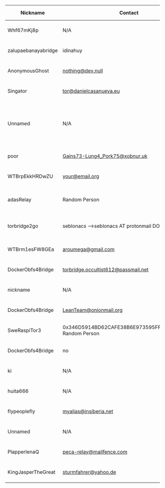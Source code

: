 | Nickname |  Contact | Hashed Fingerprint	| Running | Flags | Last Seen | First Seen | Last Restarted | Advertised Bandwidth | Platform | Version | Version Status | Recommended Version | BridgeDB Distributor | OR Addresses | Transports | BlockList |
|---|---|---|---|---|---|---|---|---|---|---|---|---|---|---|---|---|
|Whf67mKj8p | N/A | 10EDA3715898D77FB070A1A812F119EDA44C1798 | false | V2Dir, Valid | 2025-10-11 22:12:30 | 2025-10-11 03:42:29 | 2025-10-11 03:08:29 | 0 | Tor 0.4.8.19 on Linux | 0.4.8.19 | recommended | true | N/A | 10.156.226.154:64944 | obfs4 | |
|zalupaebanayabridge | idinahuy | 1A1935B6087C34B1C65DE52FF72595C5B575D81F | false | V2Dir, Valid | 2025-10-11 22:12:30 | 2025-10-11 14:12:30 | 2025-10-11 14:02:09 | 0 | Tor 0.4.8.16 on Linux | 0.4.8.16 | recommended | true | N/A | 10.73.73.188:61400 | obfs4 | |
|AnonymousGhost | nothing@dev.null | 2787AAE6655BBAC596E7774EAA7274F766F146A6 | true | Running, V2Dir, Valid | 2025-10-11 22:12:30 | 2025-10-11 18:42:30 | 2025-10-11 17:02:12 | 0 | Tor 0.4.8.19 on Linux | 0.4.8.19 | recommended | true | N/A | 10.82.32.75:49508 | obfs4 | |
|Singator | tor@danielcasanueva.eu | 3AFF3C56F56931687401C0B3B0D14DF6DA2283B1 | false | V2Dir, Valid | 2025-10-11 22:12:30 | 2025-10-11 09:42:30 | 2025-10-11 09:25:45 | 0 | Tor 0.4.8.10 on Linux | 0.4.8.10 | recommended | true | N/A | 10.180.39.109:63562, [fd9f:2e19:3bcf::1a:6030]:63562 | obfs4 | |
|Unnamed | N/A | 485FB80517D9F6A9B58B2CD71596CDCBFC285326 | true | Running, Valid | 2025-10-11 22:12:30 | 2025-10-11 14:42:30 | 2025-10-11 14:30:11 | 1280000 | Tor 0.4.8.10 on Windows Server 2012 [or later] | 0.4.8.10 | recommended | true | N/A | 10.199.149.140:61259 |  | |
|poor | Gains73-Lung4_Pork75@xobnur.uk | 5A84DD134F54531DFF26A40473F8476C4A146064 | false | Valid | 2025-10-11 22:12:30 | 2025-10-11 17:12:30 | 2025-10-11 16:45:00 | 5987328 | Tor 0.4.8.13 on Linux | 0.4.8.13 | recommended | true | https | 10.100.203.239:62512, [fd9f:2e19:3bcf::e8:6fd3]:62512 | obfs4 | |
|WTBrpEkkHRDwZU | your@email.org | 5F5EE3666C642A9D903AD075FCD6B17D12B37D5A | false | V2Dir, Valid | 2025-10-11 22:12:30 | 2025-10-11 15:12:30 | 2025-10-11 14:49:42 | 19456 | Tor 0.4.8.17 on Linux | 0.4.8.17 | recommended | true | N/A | 10.147.95.160:65479 | webtunnel | |
|adasRelay | Random Person <kidguard AT gmail dot com> | 636E1251B9F71FCB5715CC5F37E22AAA99926927 | false | V2Dir, Valid | 2025-10-11 22:12:30 | 2025-10-11 15:12:30 | 2025-10-11 14:42:40 | 0 | Tor 0.4.8.16 on FreeBSD | 0.4.8.16 | recommended | true | N/A | 10.255.121.166:53209, [fd9f:2e19:3bcf::8d:53b5]:53209 | obfs4 | |
|torbridge2go | seblonacs -->seblonacs AT protonmail DOT com< | 677C94E64A83BC57370565BBF6D1AB14B65DAF44 | false | V2Dir, Valid | 2025-10-11 22:12:30 | 2025-10-11 11:42:30 | 2025-10-11 09:35:07 | 604160 | Tor 0.4.8.10 on FreeBSD | 0.4.8.10 | recommended | true | telegram | 10.26.187.128:62235 | obfs4 | ru|
|WTBrm1esFW8GEa | aroumega@gmail.com | 6FC18A2687A4CF8713B0ECB0F525D1E5CAFE507A | true | Running, V2Dir, Valid | 2025-10-11 22:12:30 | 2025-10-11 20:12:30 | 2025-10-11 19:29:27 | 0 | Tor 0.4.8.17 on Linux | 0.4.8.17 | recommended | true | N/A | 10.153.203.50:63184 | webtunnel | |
|DockerObfs4Bridge | torbridge.occultist612@passmail.net | 802C868547F6506C7FC33AC3C2B37DDC2BDB7BE8 | false | V2Dir, Valid | 2025-10-11 22:12:30 | 2025-10-11 10:12:30 | 2025-10-11 18:16:35 | 79872 | Tor 0.4.8.13 on Linux | 0.4.8.13 | recommended | true | settings | 10.162.93.226:57820 |  | |
|nickname | N/A | 877953DD0B4AA9432D3789262B99C891AF114FE3 | true | Running, V2Dir, Valid | 2025-10-11 22:12:30 | 2025-10-11 06:12:29 | 2025-10-11 05:47:26 | 0 | Tor 0.4.8.18 on Linux | 0.4.8.18 | recommended | true | https | 10.27.221.170:50449, [fd9f:2e19:3bcf::b2:f65a]:50449 | obfs4 | |
|DockerObfs4Bridge | LeanTeam@onionmail.org | 8D7775F0DAF2662FF1B3F9D3A8F85496FD092A42 | true | Running, V2Dir, Valid | 2025-10-11 22:12:30 | 2025-10-11 21:12:30 | 2025-10-11 21:06:44 | 0 | Tor 0.4.8.14 on Linux | 0.4.8.14 | recommended | true | N/A | 10.225.2.234:58437 | obfs4 | |
|SweRaspiTor3 | 0x346D5914BD62CAFE38B6E973595FFEED9F2F39FD Random Person <tfn50 AT hotmail dot com> | 9184A62621124DB10E42AB82CAFEC307DAFB467B | true | Running, V2Dir, Valid | 2025-10-11 22:12:30 | 2025-10-11 12:12:30 | 2025-10-11 12:31:02 | 126976 | Tor 0.4.8.19 on Linux | 0.4.8.19 | recommended | true | reserved | 10.43.85.136:59031 | obfs4 | |
|DockerObfs4Bridge | no | 939177E1AB521493378C8614B9E6958F6FA8A126 | false | V2Dir, Valid | 2025-10-11 22:12:30 | 2025-10-11 20:12:30 | 2025-10-11 19:40:05 | 321536 | Tor 0.4.8.14 on Linux | 0.4.8.14 | recommended | true | none | 10.6.124.94:49996 | obfs4 | |
|ki | N/A | A114141CE34CFD29E75E9537A7E589F3260ABD43 | true | Running, V2Dir, Valid | 2025-10-11 22:12:30 | 2025-10-11 22:12:30 | 2025-10-11 22:08:41 | 0 | Tor 0.4.8.16 on Linux | 0.4.8.16 | recommended | true | N/A | 10.231.122.40:57902 |  | |
|huita666 | N/A | B49220FBB14D36E063A8CA07ED5842F383740F61 | true | Running, V2Dir, Valid | 2025-10-11 22:12:30 | 2025-10-11 14:12:30 | 2025-10-11 14:23:44 | 0 | Tor 0.4.8.16 on Linux | 0.4.8.16 | recommended | true | N/A | 10.181.143.75:51975 | obfs4 | |
|flypeoplefly | myalias@insiberia.net | BC8B29AE7E995B24AB4EBE2D5002B6BAF9798CFF | true | Running, V2Dir, Valid | 2025-10-11 22:12:30 | 2025-10-11 09:42:30 | 2025-10-11 09:18:04 | 53248 | Tor 0.4.8.19 on Linux | 0.4.8.19 | recommended | true | https | 10.172.86.139:56787 | obfs4 | |
|Unnamed | N/A | BCEDEE7C1F929F7B46B564E6C9D1BEC443F9A39E | true | Running, V2Dir, Valid | 2025-10-11 22:12:30 | 2025-10-11 00:12:29 | 2025-10-10 22:17:13 | 80896 | Tor 0.4.8.16 on Linux | 0.4.8.16 | recommended | true | N/A | 10.143.87.135:64264 | obfs3, obfs4 | |
|PlapperlenaQ | peca-relay@mailfence.com | C5CC2AEC6A3E5F245AA5E94FC3B9806F1A43E131 | true | Running, V2Dir, Valid | 2025-10-11 22:12:30 | 2025-10-11 17:12:30 | 2025-10-11 15:26:26 | 0 | Tor 0.4.8.19 on Linux | 0.4.8.19 | recommended | true | N/A | 10.248.81.93:49708 | webtunnel | |
|KingJasperTheGreat | sturmfahrer@yahoo.de | FA1E68CC0786FBB49B360A850228D20E5CB379E1 | false | V2Dir, Valid | 2025-10-11 22:12:30 | 2025-10-11 15:42:30 | 2025-10-11 15:13:13 | 0 | Tor 0.4.8.18 on Linux | 0.4.8.18 | recommended | true | N/A | 10.7.124.118:65527 |  | |
